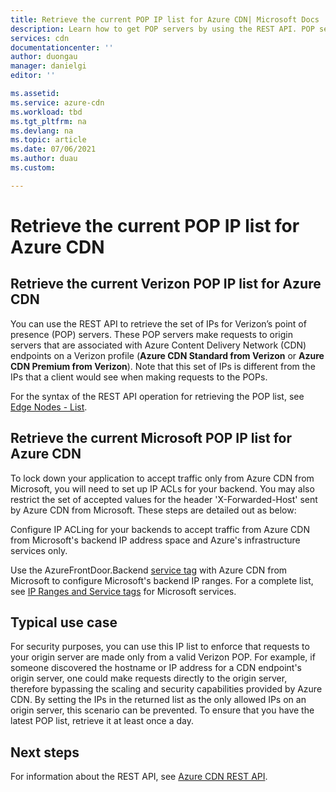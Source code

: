 ```yaml
---
title: Retrieve the current POP IP list for Azure CDN| Microsoft Docs
description: Learn how to get POP servers by using the REST API. POP servers make requests to origin servers associated with Azure Content Delivery Network endpoints.
services: cdn
documentationcenter: ''
author: duongau
manager: danielgi
editor: ''

ms.assetid: 
ms.service: azure-cdn
ms.workload: tbd
ms.tgt_pltfrm: na
ms.devlang: na
ms.topic: article
ms.date: 07/06/2021
ms.author: duau
ms.custom: 

---
```

# Retrieve the current POP IP list for Azure CDN

## Retrieve the current Verizon POP IP list for Azure CDN

You can use the REST API to retrieve the set of IPs for Verizon’s point of presence (POP) servers. These POP servers  make requests to origin servers that are associated with Azure Content Delivery Network (CDN) endpoints on a Verizon profile (**Azure CDN Standard from Verizon** or **Azure CDN Premium from Verizon**). Note that this set of IPs is different from the IPs that a client would see when making requests to the POPs. 

For the syntax of the REST API operation for retrieving the POP list, see [Edge Nodes - List](/rest/api/cdn/edge-nodes/list).

## Retrieve the current Microsoft POP IP list for Azure CDN

To lock down your application to accept traffic only from Azure CDN from Microsoft, you will need to set up IP ACLs for your backend. You may also restrict the set of accepted values for the header 'X-Forwarded-Host' sent by Azure CDN from Microsoft. These steps are detailed out as below:

Configure IP ACLing for your backends to accept traffic from Azure CDN from Microsoft's backend IP address space and Azure's infrastructure services only. 

Use the AzureFrontDoor.Backend [service tag](../virtual-network/service-tags-overview.md) with Azure CDN from Microsoft to configure Microsoft's backend IP ranges. For a complete list, see [IP Ranges and Service tags](https://www.microsoft.com/en-us/download/details.aspx?id=56519) for Microsoft services.

## Typical use case

For security purposes, you can use this IP list to enforce that requests to your origin server are made only from a valid Verizon POP. For example, if someone discovered the hostname or IP address for a CDN endpoint's origin server, one could make requests directly to the origin server, therefore bypassing the scaling and security capabilities provided by Azure CDN. By setting the IPs in the returned list as the only allowed IPs on an origin server, this scenario can be prevented. To ensure that you have the latest POP list, retrieve it at least once a day. 

## Next steps

For information about the REST API, see [Azure CDN REST API](/rest/api/cdn/).

